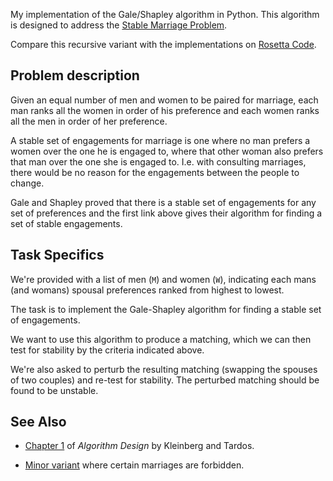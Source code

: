 My implementation of the Gale/Shapley algorithm in Python.  This algorithm is designed to address the [Stable Marriage Problem](http://en.wikipedia.org/wiki/Stable_marriage_problem).

Compare this recursive variant with the implementations on [Rosetta Code](http://rosettacode.org/wiki/Stable_marriage_problem#Python).


## Problem description

Given an equal number of men and women to be paired for marriage, each man ranks all the women in order of his preference and each women ranks all the men in order of her preference.

A stable set of engagements for marriage is one where no man prefers a women over the one he is engaged to, where that other woman also prefers that man over the one she is engaged to. I.e. with consulting marriages, there would be no reason for the engagements between the people to change.

Gale and Shapley proved that there is a stable set of engagements for any set of preferences and the first link above gives their algorithm for finding a set of stable engagements.


## Task Specifics

We're provided with a list of men (`M`) and women (`W`), indicating each mans (and womans) spousal preferences ranked from highest to lowest.

The task is to implement the Gale-Shapley algorithm for finding a stable set of engagements.

We want to use this algorithm to produce a matching, which we can then test for
stability by the criteria indicated above.

We're also asked to perturb the resulting matching (swapping the spouses of two
couples) and re-test for stability.  The perturbed matching should be found to
be unstable.


## See Also

* [Chapter 1](https://github.com/joyrexus/algo-design/tree/master/ch-01) of
  *Algorithm Design* by Kleinberg and Tardos.

* [Minor variant](https://github.com/joyrexus/algo-design/tree/master/ch-01/solved/ex-2) where certain marriages are forbidden.
